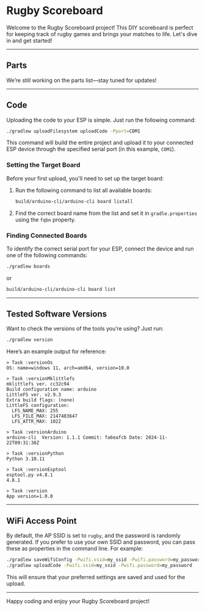 # Rugby Scoreboard

Welcome to the Rugby Scoreboard project! This DIY scoreboard is perfect for keeping track of rugby games and brings your matches to life. Let's dive in and get started!

---

## Parts
We’re still working on the parts list—stay tuned for updates!

---

## Code
Uploading the code to your ESP is simple. Just run the following command:

```bash
./gradlew uploadFilesystem uploadCode -Pport=COM1
```

This command will build the entire project and upload it to your connected ESP device through the specified serial port (in this example, `COM1`).

### Setting the Target Board
Before your first upload, you'll need to set up the target board:
1. Run the following command to list all available boards:

   ```bash
   build/arduino-cli/arduino-cli board listall
   ```

2. Find the correct board name from the list and set it in `gradle.properties` using the `fqbn` property.

### Finding Connected Boards
To identify the correct serial port for your ESP, connect the device and run one of the following commands:

```bash
./gradlew boards
```

or

```bash
build/arduino-cli/arduino-cli board list
```

---

## Tested Software Versions
Want to check the versions of the tools you’re using? Just run:

```bash
./gradlew version
```

Here’s an example output for reference:

```
> Task :versionOs
OS: name=windows 11, arch=amd64, version=10.0

> Task :versionMklittlefs
mklittlefs ver. cc32c94
Build configuration name: arduino
LittleFS ver. v2.9.3
Extra build flags: (none)
LittleFS configuration:
  LFS_NAME_MAX: 255
  LFS_FILE_MAX: 2147483647
  LFS_ATTR_MAX: 1022

> Task :versionArduino
arduino-cli  Version: 1.1.1 Commit: fa6eafcb Date: 2024-11-22T09:31:38Z

> Task :versionPython
Python 3.10.11

> Task :versionEsptool
esptool.py v4.8.1
4.8.1

> Task :version
App version=1.0.0
```

---

## WiFi Access Point
By default, the AP SSID is set to `rugby`, and the password is randomly generated. If you prefer to use your own SSID and password, you can pass these as properties in the command line. For example:

```bash
./gradlew saveWifiConfig -Pwifi.ssid=my_ssid -Pwifi.password=my_password
./gradlew uploadCode -Pwifi.ssid=my_ssid -Pwifi.password=my_password
```

This will ensure that your preferred settings are saved and used for the upload.

---

Happy coding and enjoy your Rugby Scoreboard project!


